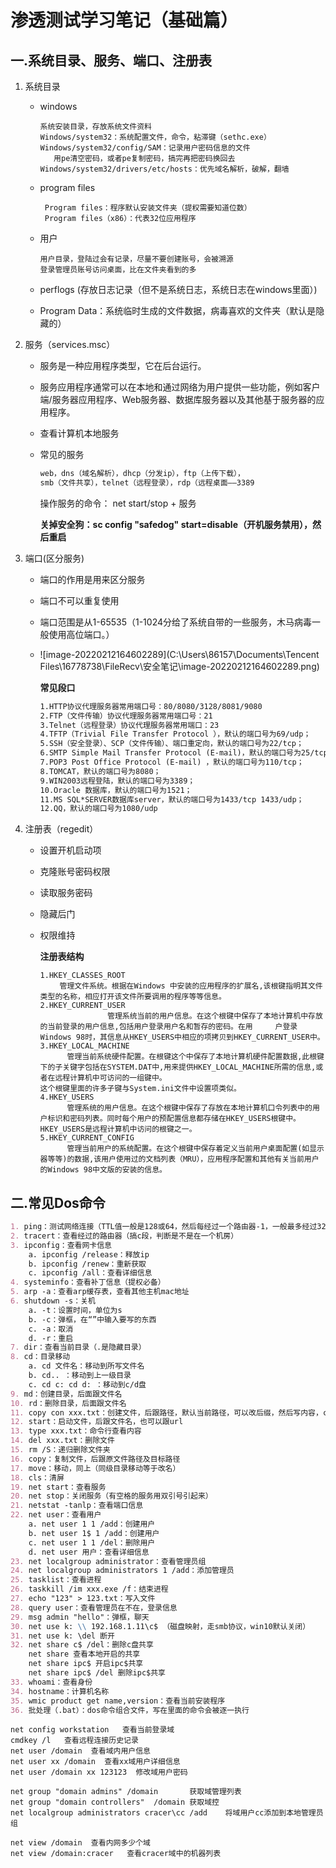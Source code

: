 # 渗透测试学习笔记（基础篇）

##  一.系统目录、服务、端口、注册表

1. 系统目录

   - windows

     ~~~
     系统安装目录，存放系统文件资料
     Windows/system32：系统配置文件，命令，粘滞键（sethc.exe）
     Windows/system32/config/SAM：记录用户密码信息的文件
     	用pe清空密码，或者pe复制密码，搞完再把密码换回去
     Windows/system32/drivers/etc/hosts：优先域名解析，破解，翻墙
     ~~~

   - program files

     ~~~
      Program files：程序默认安装文件夹（提权需要知道位数）
      Program files（x86）：代表32位应用程序
     ~~~

   - 用户

     ~~~
     用户目录，登陆过会有记录，尽量不要创建账号，会被溯源
     登录管理员账号访问桌面，比在文件夹看到的多
     ~~~

   - perflogs (存放日志记录（但不是系统日志，系统日志在windows里面）)

   - Program Data：系统临时生成的文件数据，病毒喜欢的文件夹（默认是隐藏的）                                                                                                                                                                                                                                                                                                                                                                                                                                                                                                            

2. 服务（services.msc）

   - 服务是一种应用程序类型，它在后台运行。

   - 服务应用程序通常可以在本地和通过网络为用户提供一些功能，例如客户端/服务器应用程序、Web服务器、数据库服务器以及其他基于服务器的应用程序。

   - 查看计算机本地服务

   - 常见的服务

     ~~~markdown
     web，dns（域名解析），dhcp（分发ip），ftp（上传下载），
     smb（文件共享），telnet（远程登录），rdp（远程桌面——3389
     ~~~

     操作服务的命令： net start/stop + 服务

     **关掉安全狗：sc config "safedog" start=disable（开机服务禁用），然后重启**

3. 端口(区分服务)

   - 端口的作用是用来区分服务

   - 端口不可以重复使用

   - 端口范围是从1-65535（1-1024分给了系统自带的一些服务，木马病毒一般使用高位端口。）

   - ![image-20220212164602289](C:\Users\86157\Documents\Tencent Files\16778738\FileRecv\安全笔记\image-20220212164602289.png)

     **常见段口**

     ~~~~markdown
     1.HTTP协议代理服务器常用端口号：80/8080/3128/8081/9080
     2.FTP（文件传输）协议代理服务器常用端口号：21
     3.Telnet（远程登录）协议代理服务器常用端口：23
     4.TFTP（Trivial File Transfer Protocol ），默认的端口号为69/udp；
     5.SSH（安全登录）、SCP（文件传输）、端口重定向，默认的端口号为22/tcp；
     6.SMTP Simple Mail Transfer Protocol (E-mail)，默认的端口号为25/tcp（木马Antigen、Email Password Sender、Haebu Coceda、Shtrilitz Stealth、WinPC、WinSpy都开放这个端口）；
     7.POP3 Post Office Protocol (E-mail) ，默认的端口号为110/tcp；
     8.TOMCAT，默认的端口号为8080；
     9.WIN2003远程登陆，默认的端口号为3389；
     10.Oracle 数据库，默认的端口号为1521；
     11.MS SQL*SERVER数据库server，默认的端口号为1433/tcp 1433/udp；
     12.QQ，默认的端口号为1080/udp
     ~~~~

4. 注册表（regedit）

   - 设置开机启动项

   -  克隆账号密码权限

   -  读取服务密码

   -  隐藏后门

   - 权限维持

     **注册表结构**

     ~~~~
     1.HKEY_CLASSES_ROOT
      　　管理文件系统。根据在Windows 中安装的应用程序的扩展名,该根键指明其文件类型的名称，相应打开该文件所要调用的程序等等信息。
     2.HKEY_CURRENT_USER
                    管理系统当前的用户信息。在这个根键中保存了本地计算机中存放的当前登录的用户信息,包括用户登录用户名和暂存的密码。在用     户登录Windows 98时，其信息从HKEY_USERS中相应的项拷贝到HKEY_CURRENT_USER中。
     3.HKEY_LOCAL_MACHINE
           管理当前系统硬件配置。在根键这个中保存了本地计算机硬件配置数据,此根键下的子关键字包括在SYSTEM.DAT中,用来提供HKEY_LOCAL_MACHINE所需的信息,或者在远程计算机中可访问的一组键中。
     这个根键里面的许多子键与System.ini文件中设置项类似。
     4.HKEY_USERS
           管理系统的用户信息。在这个根键中保存了存放在本地计算机口令列表中的用户标识和密码列表。同时每个用户的预配置信息都存储在HKEY_USERS根键中。HKEY_USERS是远程计算机中访问的根键之一。
     5.HKEY_CURRENT_CONFIG
           管理当前用户的系统配置。在这个根键中保存着定义当前用户桌面配置(如显示器等等)的数据,该用户使用过的文档列表（MRU），应用程序配置和其他有关当前用户的Windows 98中文版的安装的信息。
     ~~~~

     

## 二.常见Dos命令

~~~markdown
1. ping：测试网络连接（TTL值一般是128或64，然后每经过一个路由器-1，一般最多经过32跳）
2. tracert：查看经过的路由器（搞c段，判断是不是在一个机房）
3. ipconfig：查看网卡信息 
    a. ipconfig /release：释放ip
    b. ipconfig /renew：重新获取
    c. ipconfig /all：查看详细信息
4. systeminfo：查看补丁信息（提权必备）
5. arp -a：查看arp缓存表，查看其他主机mac地址
6. shutdown -s：关机
    a. -t：设置时间，单位为s
    b. -c：弹框，在“”中输入要写的东西
    c. -a：取消
    d. -r：重启
7. dir：查看当前目录（.是隐藏目录）
8. cd：目录移动
    a. cd 文件名：移动到所写文件名
    b. cd.. ：移动到上一级目录
    c. cd c: cd d: ：移动到c/d盘
9. md：创建目录，后面跟文件名
10. rd：删除目录，后面跟文件名
11. copy con xxx.txt：创建文件，后跟路径，默认当前路径，可以改后缀，然后写内容，ctrl+z，回车，创建。
12. start：启动文件，后跟文件名，也可以跟url
13. type xxx.txt：命令行查看内容
14. del xxx.txt：删除文件
15. rm /S：递归删除文件夹
16. copy：复制文件，后跟原文件路径及目标路径
17. move：移动，同上（同级目录移动等于改名）
18. cls：清屏
19. net start：查看服务
20. net stop：关闭服务（有空格的服务用双引号引起来）
21. netstat -tanlp：查看端口信息
22. net user：查看用户
    a. net user 1 1 /add：创建用户
    b. net user 1$ 1 /add：创建用户
    c. net user 1 1 /del：删除用户
    d. net user 用户：查看详细信息
23. net localgroup administrator：查看管理员组
24. net localgroup administrators 1 /add：添加管理员
25. tasklist：查看进程
26. taskkill /im xxx.exe /f：结束进程
27. echo "123" > 123.txt：写入文件
28. query user：查看管理员在不在，登录信息
29. msg admin "hello"：弹框，聊天
30. net use k: \\ 192.168.1.11\c$ （磁盘映射，走smb协议，win10默认关闭）
31. net use k: \del 断开
32. net share c$ /del：删除c盘共享
	net share 查看本地开启的共享 
	net share ipc$ 开启ipc$共享 
	net share ipc$ /del 删除ipc$共享 
33. whoami：查看身份
34. hostname：计算机名称
35. wmic product get name,version：查看当前安装程序
36. 批处理（.bat）：dos命令组合文件，写在里面的命令会被逐一执行
~~~

~~~~~
net config workstation   查看当前登录域
cmdkey /l   查看远程连接历史记录
net user /domain  查看域内用户信息
net user xx /domain  查看xx域用户详细信息
net user /domain xx 123123  修改域用户密码

net group "domain admins" /domain       获取域管理列表
net group "domain controllers"  /domain 获取域控
net localgroup administrators cracer\cc /add    将域用户cc添加到本地管理员组

net view /domain  查看内网多少个域
net view /domain:cracer   查看cracer域中的机器列表

~~~~~

